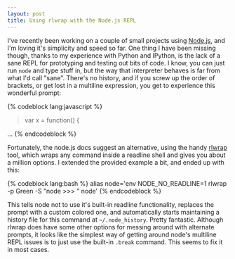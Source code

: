 ```yaml
---
layout: post
title: Using rlwrap with the Node.js REPL
---
```


I've recently been working on a couple of small projects using
[Node.js](http://nodejs.org/), and I'm loving it's simplicity and speed so far.
One thing I have been missing though, thanks to my experience with Python and
IPython, is the lack of a sane REPL for prototyping and testing out bits of
code. I know, you can just run `node` and type stuff in, but the way that
interpreter behaves is far from what I'd call "sane". There's no history, and if
you screw up the order of brackets, or get lost in a multiline expression, you
get to experience this wonderful prompt:

{% codeblock lang:javascript %}
> var x = function() {

[object Context]:1


... 
{% endcodeblock %}

Fortunately, the node.js docs suggest an alternative, using the handy
[rlwrap](http://utopia.knoware.nl/~hlub/rlwrap/rlwrap.html) tool, which wraps
any command inside a readline shell and gives you about a million options. I
extended the provided example a bit, and ended up with this:

{% codeblock lang:bash %}
alias node='env NODE_NO_READLINE=1 rlwrap -p Green -S "node >>> " node'
{% endcodeblock %}

This tells node not to use it's built-in readline functionality, replaces the
prompt with a custom colored one, and automatically starts maintaining a history
file for this command at `~/.node_history`. Pretty fantastic. Although rlwrap
does have some other options for messing around with alternate prompts, it looks
like the simplest way of getting around node's multiline REPL issues is to just
use the built-in `.break` command. This seems to fix it in most cases.
    




